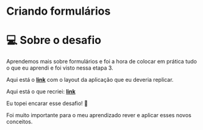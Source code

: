 # Criando formulários

# 💻 Sobre o desafio

Aprendemos mais sobre formulários e foi a hora de 
colocar em prática tudo o que eu aprendi e foi visto nessa etapa 3.

Aqui está o **[link](https://www.figma.com/file/Nws1KWB7DyXBw8L6wXb9mp/Stage-03---Formul%C3%A1rio-intermedi%C3%A1rio/duplicate)** com o layout da aplicação que eu deveria replicar.

Aqui está o que recriei: **[link](https://nathannievas.github.io/recriando_formulario_explorer_aula3_pt1/)**

Eu topei encarar esse desafio! **💜**

Foi muito importante para o meu aprendizado rever e aplicar esses novos conceitos.
